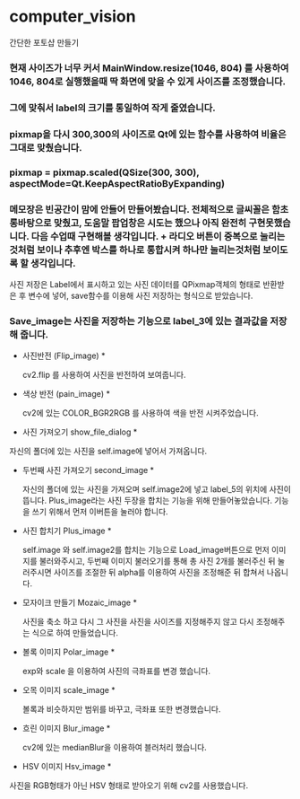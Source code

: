 
# computer_vision
간단한 포토샵 만들기

### 현재 사이즈가 너무 커서 MainWindow.resize(1046, 804) 를 사용하여 1046, 804로 실행했을때 딱 화면에 맞을 수 있게 사이즈를 조정했습니다.
### 그에 맞춰서 label의 크기를 통일하여 작게 줄였습니다.
### pixmap을 다시 300,300의 사이즈로 Qt에 있는 함수를 사용하여 비율은 그대로 맞췄습니다.
### pixmap = pixmap.scaled(QSize(300, 300), aspectMode=Qt.KeepAspectRatioByExpanding)
### 메모장은 빈공간이 맘에 안들어 만들어봤습니다. 전체적으로 글씨꼴은 함초롱바탕으로 맞췄고, 도움말 팝업창은 시도는 했으나 아직 완전히 구현못했습니다. 다음 수업때 구현해볼 생각입니다. + 라디오 버튼이 중복으로 눌리는것처럼 보이나 추후엔 박스를 하나로 통합시켜 하나만 눌리는것처럼 보이도록 할 생각입니다.

사진 저장은 Label에서 표시하고 있는 사진 데이터를 QPixmap객체의 형태로 반환받은 후 변수에 넣어, save함수를 이용해 사진 저장하는 형식으로 받았습니다.

### Save_image는 사진을 저장하는 기능으로 label_3에 있는 결과값을 저장해 줍니다.

* 사진반전 (Flip_image) *
  
  cv2.flip 를 사용하여 사진을 반전하여 보여줍니다.
  
* 색상 반전 (pain_image) *
  
  cv2에 있는 COLOR_BGR2RGB 를 사용하여 색을 반전 시켜주었습니다.
  
*  사진 가져오기 show_file_dialog *
  
  자신의 폴더에 있는 사진을 self.image에 넣어서 가져옵니다.

* 두번째 사진 가져오기 second_image *
  
  자신의 폴더에 있는 사진을 가져오며 self.image2에 넣고 label_5의 위치에 사진이 뜹니다.
  Plus_image라는 사진 두장을 합치는 기능을 위해 만들어놓았습니다. 기능을 쓰기 위해서 먼저 이버튼을 눌러야 합니다.
  
* 사진 합치기 Plus_image *
  
  self.image 와 self.image2를 합치는 기능으로 Load_image버튼으로 먼저 이미지를 불러와주시고, 두번째 이미지 불러오기를 통해 총 사진 2개를 불러주신 뒤 눌러주시면
  사이즈를 조절한 뒤 alpha를 이용하여 사진을 조정해준 뒤 합쳐서 나옵니다.
  
* 모자이크 만들기 Mozaic_image *

  사진을 축소 하고 다시 그 사진을 사진을 사이즈를 지정해주지 않고 다시 조정해주는 식으로 하여 만들었습니다.
  
* 볼록 이미지 Polar_image  *

  exp와 scale 을 이용하여 사진의  극좌표를 변경 했습니다.
  
* 오목 이미지 scale_image *
  
  볼록과 비슷하지만 범위를 바꾸고, 극좌표 또한 변경했습니다.
 
* 흐린 이미지 Blur_image  *
   
  cv2에 있는 medianBlur을 이용하여 블러처리 했습니다.
  
 * HSV 이미지 Hsv_image *
 
  사진을 RGB형태가 아닌 HSV 형태로 받아오기 위해 cv2를 사용했습니다.
  
